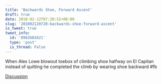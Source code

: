 ```yaml
---
title: 'Backwards Shoe, Forward Ascent'
draft: true
date: 2010-02-12T07:20:52+00:00
slug: '201002120720-backwards-shoe-forward-ascent'
is_tweet: true
tweet_info:
  id: '8982681621'
  type: 'post'
  is_thread: False
---
```




When Alex Lowe blowout toebox of climbing shoe halfway on El Capitan instead of quitting he completed the climb by wearing shoe backward #fb

[Discussion](https://x.com/sytelus/status/8982681621)
